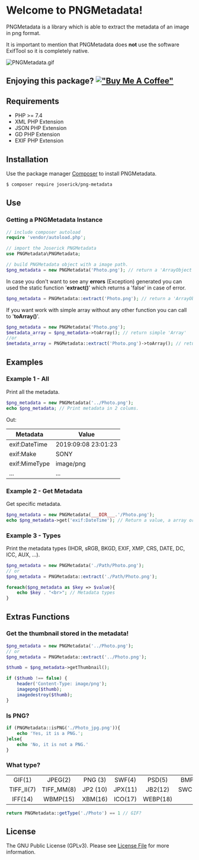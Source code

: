 Welcome to PNGMetadata!
=======================

PNGMetadata is a library which is able to extract the metadata of an image in png format.

It is important to mention that PNGMetadata does **not** use the software ExifTool so it is completely native.

![PNGMetadata.gif](https://joserick.com/docs/pngmetadata/PNGMetadata.gif)
## Enjoying this package? [!["Buy Me A Coffee"](https://www.buymeacoffee.com/assets/img/custom_images/orange_img.png)](https://www.buymeacoffee.com/joserick)
## Requirements

- PHP >= 7.4
- XML PHP Extension
- JSON PHP Extension
- GD PHP Extension
- EXIF PHP Extension

## Installation

Use the package manager [Composer](https://getcomposer.org/) to install PNGMetadata.

```bash
$ composer require joserick/png-metadata
```

## Use

### Getting a PNGMetadata Instance

```php
// include composer autoload
require 'vendor/autoload.php';

// import the Joserick PNGMetadata
use PNGMetadata\PNGMetadata;

// build PNGMetadata object with a image path.
$png_metadata = new PNGMetadata('Photo.png'); // return a 'ArrayObject' or 'Exception'
```

In case you don't want to see any **errors** (Exception) generated you can used the static function '**extract()**' which returns a 'false' in case of error.

```php
$png_metadata = PNGMetadata::extract('Photo.png'); // return a 'ArrayObject' or 'False'
```

If you want work with simple array without any other function you can call to '**toArray()**'.

```php
$png_metadata = new PNGMetadata('Photo.png');
$metadata_array = $png_metadata->toArray(); // return simple 'Array'
//or
$metadata_array = PNGMetadata::extract('Photo.png')->toArray(); // return simple 'Array'
```

## Examples

### Example 1 - All

Print all the metadata.

```php
$png_metadata = new PNGMetadata('../Photo.png');
echo $png_metadata; // Print metadata in 2 colums.
```

Out:

| Metadata | Value |
|--|--|
| exif:DateTime | 2019:09:08 23:01:23 |
| exif:Make | SONY |
| exif:MimeType | image/png |
| ... | ... |

### Example 2 - Get Metadata

Get specific metadata.

```php
$png_metadata = new PNGMetadata(___DIR___.'/Photo.png');
echo $png_metadata->get('exif:DateTime'); // Return a value, a array or false.
```

### Example 3 - Types

Print the metadata types (IHDR, sRGB, BKGD, EXIF, XMP, CRS, DATE, DC, ICC, AUX, ...).

```php
$png_metadata = new PNGMetadata('./Path/Photo.png');
// or
$png_metadata = PNGMetadata::extract('./Path/Photo.png');

foreach($png_metadata as $key => $value){
	echo $key . "<br>"; // Metadata types
}
```

## Extras Functions

### Get the thumbnail stored in the metadata!
```php
$png_metadata = new PNGMetadata('../Photo.png');
// or
$png_metadata = PNGMetadata::extract('../Photo.png');

$thumb = $png_metadata->getThumbnail();

if ($thumb !== false) {
	header('Content-Type: image/png');
	imagepng($thumb);
	imagedestroy($thumb);
}
```

### Is PNG?
```php
if (PNGMetadata::isPNG('./Photo_jpg.png')){
	echo 'Yes, it is a PNG.';
}else{
	echo 'No, it is not a PNG.'
}
```

### What type?
|            |            |          |         |          |         |
|:----------:|:----------:|:--------:|:-------:|:--------:|:-------:|
|   GIF(1)   |   JPEG(2)  |  PNG (3) |  SWF(4) |  PSD(5)  |  BMP(6) |
| TIFF_II(7) | TIFF_MM(8) | JP2 (10) | JPX(11) |  JB2(12) | SWC(13) |
|   IFF(14)  |  WBMP(15)  |  XBM(16) | ICO(17) | WEBP(18) |         |

```php
return PNGMetadata::getType('./Photo') == 1 // GIF?
```

## License

The GNU Public License (GPLv3). Please see [License File](https://github.com/joserick/PNGMetadata/blob/master/LICENSE) for more information.
